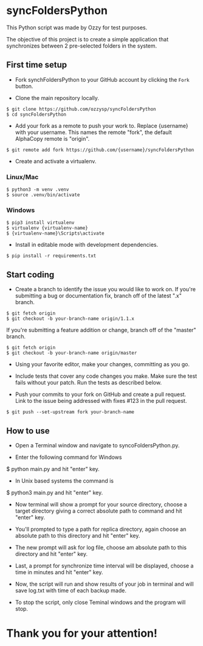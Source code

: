 # syncFoldersPython


This Python script was made by Ozzy for test purposes.

The objective of this project is to create a simple application that synchronizes between 2 pre-selected folders in the system.

## First time setup
- Fork synchFoldersPython to your GitHub account by clicking the `Fork` button.

- Clone the main repository locally.
```
$ git clone https://github.com/ozzysp/syncFoldersPython
$ cd syncFoldersPython
```

- Add your fork as a remote to push your work to. Replace {username} with your username. This names the remote "fork", the default AlphaCopy remote is "origin".
```
$ git remote add fork https://github.com/{username}/syncFoldersPython
```

- Create and activate a virtualenv.
### Linux/Mac
```
$ python3 -m venv .venv
$ source .venv/bin/activate
```
### Windows
```
$ pip3 install virtualenv
$ virtualenv {virtualenv-name}
$ {virtualenv-name}\Scripts\activate
```

- Install in editable mode with development dependencies.
```
$ pip install -r requirements.txt
```


## Start coding
- Create a branch to identify the issue you would like to work on. If you're submitting a bug or documentation fix, branch off of the latest ".x" branch.

```
$ git fetch origin
$ git checkout -b your-branch-name origin/1.1.x
```

If you're submitting a feature addition or change, branch off of the "master" branch.
```
$ git fetch origin
$ git checkout -b your-branch-name origin/master
```

- Using your favorite editor, make your changes, committing as you go.

- Include tests that cover any code changes you make. Make sure the test fails without your patch. Run the tests as described below.

- Push your commits to your fork on GitHub and create a pull request. Link to the issue being addressed with fixes #123 in the pull request.
```
$ git push --set-upstream fork your-branch-name
```

## How to use

- Open a Terminal window and navigate to syncoFoldersPython.py.

- Enter the following command for Windows  

$ python main.py and hit "enter" key.

- In Unix based systems the command is 

$ python3 main.py and hit "enter" key.

- Now terminal will show a prompt for your source directory, choose a target directory giving a correct absolute path to command and hit "enter" key.

- You'll prompted to type a path for replica directory, again choose an absolute path to this directory and hit "enter" key.

- The new prompt will ask for log file, choose am absolute path to this directory and hit "enter" key.

- Last, a prompt for synchronize time interval will be displayed, choose a time in minutes and hit "enter" key.

- Now, the script will run and show results of your job in terminal and will save log.txt with time of each backup made. 

- To stop the script, only close Teminal windows and the program will stop.


# Thank you for your attention!
